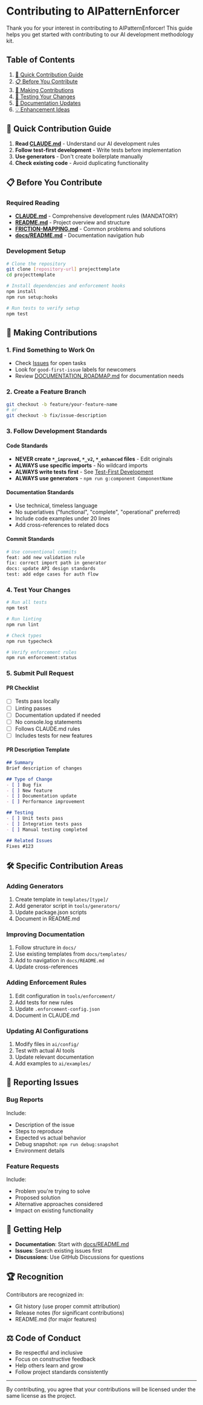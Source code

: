 # Contributing to AIPatternEnforcer

Thank you for your interest in contributing to AIPatternEnforcer! This guide helps you get started with 
contributing to our AI development methodology kit.

## Table of Contents

1. [🎯 Quick Contribution Guide](#-quick-contribution-guide)
2. [📋 Before You Contribute](#-before-you-contribute)
3. [🚀 Making Contributions](#-making-contributions)
4. [🧪 Testing Your Changes](#-testing-your-changes)
5. [📝 Documentation Updates](#-documentation-updates)
6. [💡 Enhancement Ideas](#-enhancement-ideas)

## 🎯 Quick Contribution Guide

1. **Read [CLAUDE.md](CLAUDE.md)** - Understand our AI development rules
2. **Follow test-first development** - Write tests before implementation
3. **Use generators** - Don't create boilerplate manually
4. **Check existing code** - Avoid duplicating functionality

## 📋 Before You Contribute

### Required Reading

- **[CLAUDE.md](CLAUDE.md)** - Comprehensive development rules (MANDATORY)
- **[README.md](README.md)** - Project overview and structure
- **[FRICTION-MAPPING.md](FRICTION-MAPPING.md)** - Common problems and solutions
- **[docs/README.md](docs/README.md)** - Documentation navigation hub

### Development Setup

```bash
# Clone the repository
git clone [repository-url] projecttemplate
cd projecttemplate

# Install dependencies and enforcement hooks
npm install
npm run setup:hooks

# Run tests to verify setup
npm test
```

## 🚀 Making Contributions

### 1. Find Something to Work On

- Check [Issues](https://github.com/[org]/projecttemplate/issues) for open tasks
- Look for `good-first-issue` labels for newcomers
- Review [DOCUMENTATION_ROADMAP.md](docs/DOCUMENTATION_ROADMAP.md) for documentation needs

### 2. Create a Feature Branch

```bash
git checkout -b feature/your-feature-name
# or
git checkout -b fix/issue-description
```

### 3. Follow Development Standards

#### Code Standards

- **NEVER create `*_improved`, `*_v2`, `*_enhanced` files** - Edit originals
- **ALWAYS use specific imports** - No wildcard imports
- **ALWAYS write tests first** - See [Test-First Development](CLAUDE.md#test-first-development)
- **ALWAYS use generators** - `npm run g:component ComponentName`

#### Documentation Standards

- Use technical, timeless language
- No superlatives ("functional", "complete", "operational" preferred)
- Include code examples under 20 lines
- Add cross-references to related docs

#### Commit Standards

```bash
# Use conventional commits
feat: add new validation rule
fix: correct import path in generator
docs: update API design standards
test: add edge cases for auth flow
```

### 4. Test Your Changes

```bash
# Run all tests
npm test

# Run linting
npm run lint

# Check types
npm run typecheck

# Verify enforcement rules
npm run enforcement:status
```

### 5. Submit Pull Request

#### PR Checklist

- [ ] Tests pass locally
- [ ] Linting passes
- [ ] Documentation updated if needed
- [ ] No console.log statements
- [ ] Follows CLAUDE.md rules
- [ ] Includes tests for new features

#### PR Description Template

```markdown
## Summary
Brief description of changes

## Type of Change
- [ ] Bug fix
- [ ] New feature
- [ ] Documentation update
- [ ] Performance improvement

## Testing
- [ ] Unit tests pass
- [ ] Integration tests pass
- [ ] Manual testing completed

## Related Issues
Fixes #123
```

## 🛠️ Specific Contribution Areas

### Adding Generators

1. Create template in `templates/[type]/`
2. Add generator script in `tools/generators/`
3. Update package.json scripts
4. Document in README.md

### Improving Documentation

1. Follow structure in `docs/`
2. Use existing templates from `docs/templates/`
3. Add to navigation in `docs/README.md`
4. Update cross-references

### Adding Enforcement Rules

1. Edit configuration in `tools/enforcement/`
2. Add tests for new rules
3. Update `.enforcement-config.json`
4. Document in CLAUDE.md

### Updating AI Configurations

1. Modify files in `ai/config/`
2. Test with actual AI tools
3. Update relevant documentation
4. Add examples to `ai/examples/`

## 🐛 Reporting Issues

### Bug Reports

Include:
- Description of the issue
- Steps to reproduce
- Expected vs actual behavior
- Debug snapshot: `npm run debug:snapshot`
- Environment details

### Feature Requests

Include:
- Problem you're trying to solve
- Proposed solution
- Alternative approaches considered
- Impact on existing functionality

## 💬 Getting Help

- **Documentation**: Start with [docs/README.md](docs/README.md)
- **Issues**: Search existing issues first
- **Discussions**: Use GitHub Discussions for questions

## 🏆 Recognition

Contributors are recognized in:
- Git history (use proper commit attribution)
- Release notes (for significant contributions)
- README.md (for major features)

## ⚖️ Code of Conduct

- Be respectful and inclusive
- Focus on constructive feedback
- Help others learn and grow
- Follow project standards consistently

---

By contributing, you agree that your contributions will be licensed under the same license as the project.